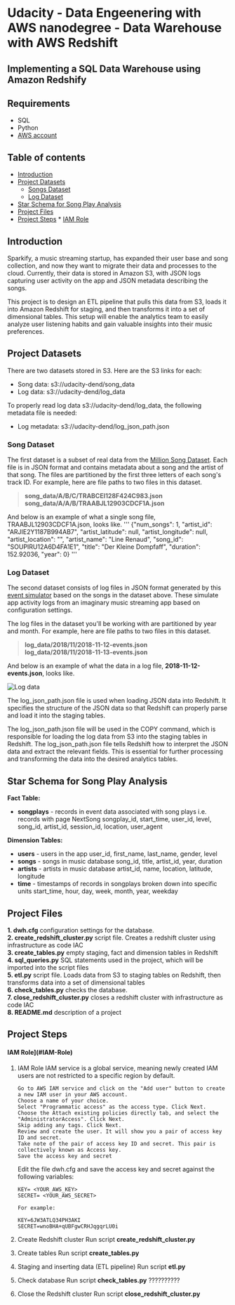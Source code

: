 # Udacity - Data Engeenering with AWS nanodegree - Data Warehouse with AWS Redshift
## Implementing a SQL Data Warehouse using Amazon Redshify

## Requirements
* SQL 
* Python
* [AWS account](https://portal.aws.amazon.com/billing/signup#/start)

## Table of contents
* [Introduction](#Introduction)
* [Project Datasets](#Project-Datasets)
    * [Songs Dataset](#Song-Dataset)
    * [Log Dataset](#Log-Dataset)
* [Star Schema for Song Play Analysis](#Star-Schema-for-Song-Play-Analysis)
* [Project Files](#Project-Files)
* [Project Steps](#Project-Steps)
           * [IAM Role](#IAM-Role)


## Introduction
Sparkify, a music streaming startup, has expanded their user base and song collection, and now they want to migrate their data and processes to the cloud. Currently, their data is stored in Amazon S3, with JSON logs capturing user activity on the app and JSON metadata describing the songs.

This project is to design an ETL pipeline that pulls this data from S3, loads it into Amazon Redshift for staging, and then transforms it into a set of dimensional tables. This setup will enable the analytics team to easily analyze user listening habits and gain valuable insights into their music preferences.

## Project Datasets
There are two datasets stored in S3. Here are the S3 links for each:
- Song data: s3://udacity-dend/song_data
- Log data: s3://udacity-dend/log_data

To properly read log data s3://udacity-dend/log_data, the following metadata file is needed:
- Log metadata: s3://udacity-dend/log_json_path.json

### Song Dataset
The first dataset is a subset of real data from the [Million Song Dataset](https://labrosa.ee.columbia.edu/millionsong/). Each file is in JSON format and contains metadata about a song and the artist of that song. The files are partitioned by the first three letters of each song's track ID. For example, here are file paths to two files in this dataset.

>**song_data/A/B/C/TRABCEI128F424C983.json**<br>
>**song_data/A/A/B/TRAABJL12903CDCF1A.json**

And below is an example of what a single song file, TRAABJL12903CDCF1A.json, looks like.
'''
{"num_songs": 1, "artist_id": "ARJIE2Y1187B994AB7", "artist_latitude": null, "artist_longitude": null, "artist_location": "", "artist_name": "Line Renaud", "song_id": "SOUPIRU12A6D4FA1E1", "title": "Der Kleine Dompfaff", "duration": 152.92036, "year": 0}
'''

### Log Dataset
The second dataset consists of log files in JSON format generated by this [event simulator](https://github.com/Interana/eventsim) based on the songs in the dataset above. These simulate app activity logs from an imaginary music streaming app based on configuration settings.

The log files in the dataset you'll be working with are partitioned by year and month. For example, here are file paths to two files in this dataset.

>**log_data/2018/11/2018-11-12-events.json**<br>
>**log_data/2018/11/2018-11-13-events.json**

And below is an example of what the data in a log file, **2018-11-12-events.json**, looks like.

![Log data](images/log-data.png)

The log_json_path.json file is used when loading JSON data into Redshift. It specifies the structure of the JSON data so that Redshift can properly parse and load it into the staging tables.

The log_json_path.json file will be used in the COPY command, which is responsible for loading the log data from S3 into the staging tables in Redshift. The log_json_path.json file tells Redshift how to interpret the JSON data and extract the relevant fields. This is essential for further processing and transforming the data into the desired analytics tables.

## Star Schema for Song Play Analysis
**Fact Table:**
- **songplays** - records in event data associated with song plays i.e. records with page NextSong
        songplay_id, start_time, user_id, level, song_id, artist_id, session_id, location, user_agent

**Dimension Tables:**
- **users** - users in the app
        user_id, first_name, last_name, gender, level
- **songs** - songs in music database
        song_id, title, artist_id, year, duration
- **artists** - artists in music database
        artist_id, name, location, latitude, longitude
- **time** - timestamps of records in songplays broken down into specific units
        start_time, hour, day, week, month, year, weekday


## Project Files
**1. dwh.cfg**                    configuration settings for the database.<br>
**2. create_redshift_cluster.py** script file. Creates a redshift cluster using infrastructure as code IAC<br>
**3. create_tables.py**           empty staging, fact and dimension tables in Redshift  <br>
**4. sql_queries.py**             SQL statements used in the project, which will be imported into the script files<br>
**5. etl.py**  script file. Loads data from S3 to staging tables on Redshift, then transforms data into a set of dimensional tables <br>
**6. check_tables.py**            checks the database. <br>
**7. close_redshift_cluster.py** closes a redshift cluster with infrastructure as code IAC<br>
**8. README.md**                  description of a project<br>

## Project Steps
#### IAM Role](#IAM-Role)
1.  IAM Role
    IAM service is a global service, meaning newly created IAM users are not restricted to a specific region by default.

        Go to AWS IAM service and click on the "Add user" button to create a new IAM user in your AWS account.
        Choose a name of your choice.
        Select "Programmatic access" as the access type. Click Next.
        Choose the Attach existing policies directly tab, and select the "AdministratorAccess". Click Next.
        Skip adding any tags. Click Next.
        Review and create the user. It will show you a pair of access key ID and secret.
        Take note of the pair of access key ID and secret. This pair is collectively known as Access key.
        Save the access key and secret

    Edit the file dwh.cfg and save the access key and secret against the following variables:

        KEY= <YOUR_AWS_KEY>
        SECRET= <YOUR_AWS_SECRET>

        For example:

        KEY=6JW3ATLQ34PH3AKI
        SECRET=wnoBHA+qUBFgwCRHJqgqrLU0i
        
2. Create Redshift cluster
    Run script **create_redshift_cluster.py**
    
3. Create tables
    Run script **create_tables.py**
   
4. Staging and inserting data (ETL pipeline)
    Run script **etl.py**
    
5. Check database
    Run script **check_tables.py** ??????????
    
6. Close the Redshift cluster
    Run script **close_redshift_cluster.py**

